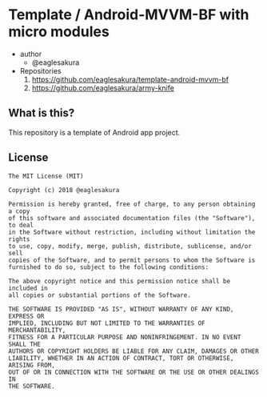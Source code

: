 # Template / Android-MVVM-BF with micro modules

* author
  * @eaglesakura
* Repositories
  1. https://github.com/eaglesakura/template-android-mvvm-bf
  1. https://github.com/eaglesakura/army-knife

## What is this?

This repository is a template of Android app project.

## License

```
The MIT License (MIT)

Copyright (c) 2018 @eaglesakura

Permission is hereby granted, free of charge, to any person obtaining a copy
of this software and associated documentation files (the "Software"), to deal
in the Software without restriction, including without limitation the rights
to use, copy, modify, merge, publish, distribute, sublicense, and/or sell
copies of the Software, and to permit persons to whom the Software is
furnished to do so, subject to the following conditions:

The above copyright notice and this permission notice shall be included in
all copies or substantial portions of the Software.

THE SOFTWARE IS PROVIDED "AS IS", WITHOUT WARRANTY OF ANY KIND, EXPRESS OR
IMPLIED, INCLUDING BUT NOT LIMITED TO THE WARRANTIES OF MERCHANTABILITY,
FITNESS FOR A PARTICULAR PURPOSE AND NONINFRINGEMENT. IN NO EVENT SHALL THE
AUTHORS OR COPYRIGHT HOLDERS BE LIABLE FOR ANY CLAIM, DAMAGES OR OTHER
LIABILITY, WHETHER IN AN ACTION OF CONTRACT, TORT OR OTHERWISE, ARISING FROM,
OUT OF OR IN CONNECTION WITH THE SOFTWARE OR THE USE OR OTHER DEALINGS IN
THE SOFTWARE.
```
